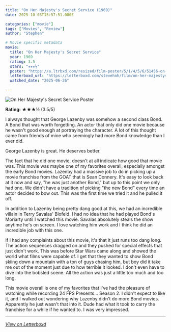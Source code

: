 ```yaml
---
title: "On Her Majesty's Secret Service (1969)"
date: 2025-10-03T15:57:51.000Z

categories: ["movie"]
tags: ["Movies", "Review"]
author: "Stephen"

# Movie specific metadata
movie:
  title: "On Her Majesty's Secret Service"
  year: 1969
  rating: 3.5
  stars: "★★★½"
  poster: "https://a.ltrbxd.com/resized/film-poster/5/1/4/5/6/51456-on-her-majestys-secret-service-0-600-0-900-crop.jpg?v=4920d0cd93"
  letterboxd_url: "https://letterboxd.com/stevehnh/film/on-her-majestys-secret-service/"
  watched_date: "2025-06-26"

---
```


![On Her Majesty's Secret Service Poster](https://a.ltrbxd.com/resized/film-poster/5/1/4/5/6/51456-on-her-majestys-secret-service-0-600-0-900-crop.jpg?v=4920d0cd93)

**Rating:** ★★★½ (3.5/5)

I always thought that George Lazenby was somehow a second class Bond. A Bond that was worth forgetting. An actor that only did one movie because he wasn't good enough at portraying the character. A lot of this thought came from friends of mine who seemingly had more Bond knowledge than I ever did.

George Lazenby is great. He deserves better.

The fact that he did one movie, doesn't at all indicate how good that movie was. This movie was maybe one of my favorites overall, especially amongst the early Bond movies. Lazenby had a massive job to do in picking up a movie franchise from the GOAT that is Sean Connery. It's easy to look back at it now and say, "he was just another Bond," but up to this point we only had one. We didn't have a tradition of picking "the new Bond" every time an actor decided to bow out. This was the first time we tried it and he pulled it off.

In addition to Lazenby being pretty dang good at this, we had an incredible villain in Terry Savalas' Blofeld. I had no idea that he had played Bond's Moriarty until I watched this movie. Savalas absolutely steals the show anytime he's on screen. I love watching him work and I think he did an incredible job with this one.

If I had any complaints about this movie, it's that it just runs too dang long. The action sequences dragged on and they pushed for special effects that just didn't work. This was before Star Wars came along and showed the world what films were capable of. I get that they wanted to show Bond skiing down a mountain with a ton of guys chasing him, but boy did it take me out of the moment just due to how terrible it looked. I don't even have to dive into the bobsled scene. All the action was just a little too much and too long.

This movie overall is one of my favorites that I've had the pleasure of watching while recording 24 FPS Presents... Season 2. I didn't expect to like it, and I walked out wondering why Lazenby didn't do more Bond movies. Apparently he just wasn't that into it. Dude had what it took to carry the franchise for a while if he wanted to. I was very impressed.

---

*[View on Letterboxd](https://letterboxd.com/stevehnh/film/on-her-majestys-secret-service/)*
